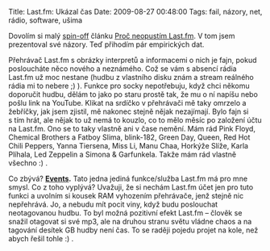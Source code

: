 Title: Last.fm: Ukázal čas
Date: 2009-08-27 00:48:00
Tags: fail, názory, net, rádio, software, ušima

Dovolím si malý [spin-off](http://en.wikipedia.org/wiki/Spin-off)
článku [Proč neopustím Last.fm](http://blog.javorek.net/proc-neopustim-lastfm/). V tom jsem prezentoval své názory. Teď přihodím pár empirických dat.

Přehrávač Last.fm s obrázky interpretů a informacemi o nich je fajn, pokud posloucháte něco nového a neznámého. Což se vám s absencí rádia Last.fm už moc nestane (hudbu z vlastního disku znám a stream reálného rádia mi to nebere ;) ). Funkce pro socky nepotřebuju, když chci někomu doporučit hudbu, dělám to jako po staru prostě tak, že mu o ní napíšu nebo pošlu link na YouTube. Klikat na srdíčko v přehrávači mě taky omrzelo a žebříčky, jak jsem zjistil, mě nakonec stejně nějak nezajímají. Bylo fajn si s tím hrát, ale nějak to už nemá to kouzlo, co to mělo měsíc po založení účtu na Last.fm. Ono se to taky vlastně ani v čase nemění. Mám rád Pink Floyd, Chemical Brothers a Fatboy Slima, blink-182, Green Day, Queen, Red Hot Chili Peppers, Yanna Tiersena, Miss Li, Manu Chaa, Horkýže Slíže, Karla Plíhala, Led Zeppelin a Simona & Garfunkela. Takže mám rád vlastně všechno :) .

Co zbývá? **[Events](http://www.last.fm/events).** Tato jedna jediná funkce/služba Last.fm má pro mne smysl. Co z toho vyplývá? Uvažuji, že si nechám Last.fm účet jen pro tuto funkci a uvolním si kousek RAM vyhozením přehrávače, jenž stejně nic nepřehrává. Jo, a nebudu mít pocit viny, když budu poslouchat neotagovanou hudbu. To byl možná pozitivní efekt Last.fm – člověk se snažil otagovat si své mp3, ale na druhou stranu světu vládne chaos a na tagování desítek GB hudby není čas. To se raději pojedu projet na kole, než abych řešil tohle :) .
